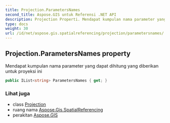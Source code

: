 ```yaml
---
title: Projection.ParametersNames
second_title: Aspose.GIS untuk Referensi .NET API
description: Projection Properti. Mendapat kumpulan nama parameter yang dapat dihitung yang diberikan untuk proyeksi ini
type: docs
weight: 30
url: /id/net/aspose.gis.spatialreferencing/projection/parametersnames/
---
```

## Projection.ParametersNames property

Mendapat kumpulan nama parameter yang dapat dihitung yang diberikan untuk proyeksi ini

```csharp
public IList<string> ParametersNames { get; }
```

### Lihat juga

* class [Projection](../)
* ruang nama [Aspose.Gis.SpatialReferencing](../../projection/)
* perakitan [Aspose.GIS](../../../)


